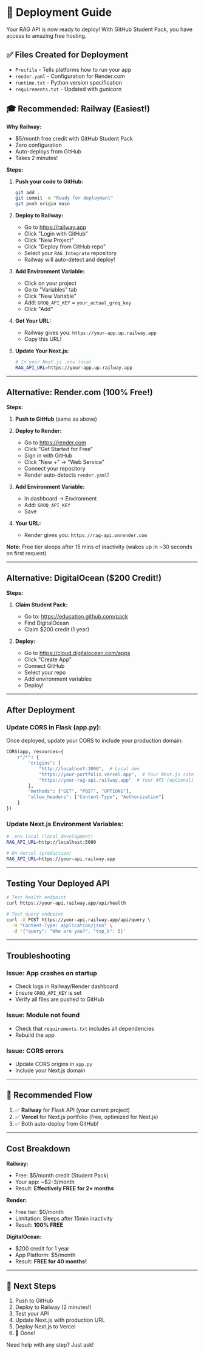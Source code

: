# 🚀 Deployment Guide

Your RAG API is now ready to deploy! With GitHub Student Pack, you have access to amazing free hosting.

## ✅ Files Created for Deployment

- `Procfile` - Tells platforms how to run your app
- `render.yaml` - Configuration for Render.com
- `runtime.txt` - Python version specification
- `requirements.txt` - Updated with gunicorn

## 🎓 Recommended: Railway (Easiest!)

**Why Railway:**
- $5/month free credit with GitHub Student Pack
- Zero configuration
- Auto-deploys from GitHub
- Takes 2 minutes!

**Steps:**

1. **Push your code to GitHub:**
   ```bash
   git add .
   git commit -m "Ready for deployment"
   git push origin main
   ```

2. **Deploy to Railway:**
   - Go to https://railway.app
   - Click "Login with GitHub"
   - Click "New Project"
   - Click "Deploy from GitHub repo"
   - Select your `RAG_Integrate` repository
   - Railway will auto-detect and deploy!

3. **Add Environment Variable:**
   - Click on your project
   - Go to "Variables" tab
   - Click "New Variable"
   - Add: `GROQ_API_KEY` = `your_actual_groq_key`
   - Click "Add"

4. **Get Your URL:**
   - Railway gives you: `https://your-app.up.railway.app`
   - Copy this URL!

5. **Update Your Next.js:**
   ```bash
   # In your Next.js .env.local
   RAG_API_URL=https://your-app.up.railway.app
   ```

---

## Alternative: Render.com (100% Free!)

**Steps:**

1. **Push to GitHub** (same as above)

2. **Deploy to Render:**
   - Go to https://render.com
   - Click "Get Started for Free"
   - Sign in with GitHub
   - Click "New +" → "Web Service"
   - Connect your repository
   - Render auto-detects `render.yaml`!

3. **Add Environment Variable:**
   - In dashboard → Environment
   - Add: `GROQ_API_KEY`
   - Save

4. **Your URL:**
   - Render gives you: `https://rag-api.onrender.com`

**Note:** Free tier sleeps after 15 mins of inactivity (wakes up in ~30 seconds on first request)

---

## Alternative: DigitalOcean ($200 Credit!)

**Steps:**

1. **Claim Student Pack:**
   - Go to: https://education.github.com/pack
   - Find DigitalOcean
   - Claim $200 credit (1 year)

2. **Deploy:**
   - Go to https://cloud.digitalocean.com/apps
   - Click "Create App"
   - Connect GitHub
   - Select your repo
   - Add environment variables
   - Deploy!

---

## After Deployment

### Update CORS in Flask (app.py):

Once deployed, update your CORS to include your production domain:

```python
CORS(app, resources={
    r"/*": {
        "origins": [
            "http://localhost:3000",  # Local dev
            "https://your-portfolio.vercel.app",  # Your Next.js site
            "https://your-rag-api.railway.app"  # Your API (optional)
        ],
        "methods": ["GET", "POST", "OPTIONS"],
        "allow_headers": ["Content-Type", "Authorization"]
    }
})
```

### Update Next.js Environment Variables:

```bash
# .env.local (local development)
RAG_API_URL=http://localhost:5000

# On Vercel (production)
RAG_API_URL=https://your-api.railway.app
```

---

## Testing Your Deployed API

```bash
# Test health endpoint
curl https://your-api.railway.app/api/health

# Test query endpoint
curl -X POST https://your-api.railway.app/api/query \
  -H "Content-Type: application/json" \
  -d '{"query": "Who are you?", "top_k": 5}'
```

---

## Troubleshooting

### Issue: App crashes on startup
- Check logs in Railway/Render dashboard
- Ensure `GROQ_API_KEY` is set
- Verify all files are pushed to GitHub

### Issue: Module not found
- Check that `requirements.txt` includes all dependencies
- Rebuild the app

### Issue: CORS errors
- Update CORS origins in `app.py`
- Include your Next.js domain

---

## 🎯 Recommended Flow

1. ✅ **Railway** for Flask API (your current project)
2. ✅ **Vercel** for Next.js portfolio (free, optimized for Next.js)
3. ✅ Both auto-deploy from GitHub!

---

## Cost Breakdown

**Railway:**
- Free: $5/month credit (Student Pack)
- Your app: ~$2-3/month
- Result: **Effectively FREE for 2+ months**

**Render:**
- Free tier: $0/month
- Limitation: Sleeps after 15min inactivity
- Result: **100% FREE**

**DigitalOcean:**
- $200 credit for 1 year
- App Platform: $5/month
- Result: **FREE for 40 months!**

---

## 🚀 Next Steps

1. Push to GitHub
2. Deploy to Railway (2 minutes!)
3. Test your API
4. Update Next.js with production URL
5. Deploy Next.js to Vercel
6. 🎉 Done!

Need help with any step? Just ask!
